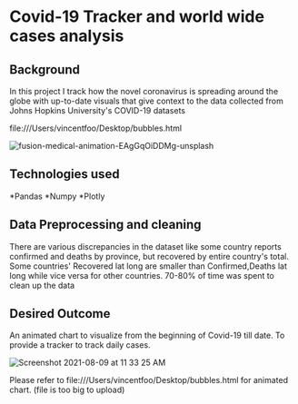 
# Covid-19 Tracker and world wide cases analysis


## Background
In this project I track how the novel coronavirus is spreading around the globe with up-to-date visuals that give context to the data collected from Johns Hopkins University's COVID-19 datasets

file:///Users/vincentfoo/Desktop/bubbles.html 

![fusion-medical-animation-EAgGqOiDDMg-unsplash](https://user-images.githubusercontent.com/77420780/128674801-580eeea5-a2ca-4df6-a14a-e2978609bdde.jpg)


## Technologies used
*Pandas
*Numpy
*Plotly

## Data Preprocessing and cleaning
There are various discrepancies in the dataset like some country reports confirmed and deaths by province, but recovered by entire country's total.
Some countries' Recovered lat long are smaller than Confirmed,Deaths lat long while vice versa for other countries.
70-80% of time was spent to clean up the data


## Desired Outcome
An animated chart to visualize from the beginning of Covid-19 till date. To provide a tracker to track daily cases.

 ![Screenshot 2021-08-09 at 11 33 25 AM](https://user-images.githubusercontent.com/77420780/128657877-c7dc1dab-8ab4-445a-a8b4-2d025d528d40.png)
 
 Please refer to file:///Users/vincentfoo/Desktop/bubbles.html  for animated chart. (file is too big to upload)
